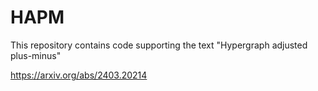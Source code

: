 # HAPM

This repository contains code supporting the text "Hypergraph adjusted plus-minus"

https://arxiv.org/abs/2403.20214
